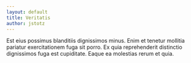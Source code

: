 ```yaml
---
layout: default
title: Veritatis
author: jstotz
---
```


Est eius possimus blanditiis dignissimos minus. Enim et tenetur mollitia pariatur exercitationem fuga sit porro. Ex quia reprehenderit distinctio dignissimos fuga est cupiditate. Eaque ea molestias rerum et quia.
